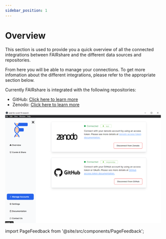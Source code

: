 ```yaml
---
sidebar_position: 1
---
```


# Overview

This section is used to provide you a quick overview of all the connected integrations between FAIRshare and the different data sources and repositories.

From here you will be able to manage your connections. To get more infomation about the different integrations, please refer to the appropriate section below.

Currently FAIRshare is integrated with the following repositories:

- GitHub: [Click here to learn more](connect-to-github)
- Zenodo: [Click here to learn more](connect-to-zenodo)

![](./images/overview.png)

import PageFeedback from '@site/src/components/PageFeedback';

<PageFeedback />
